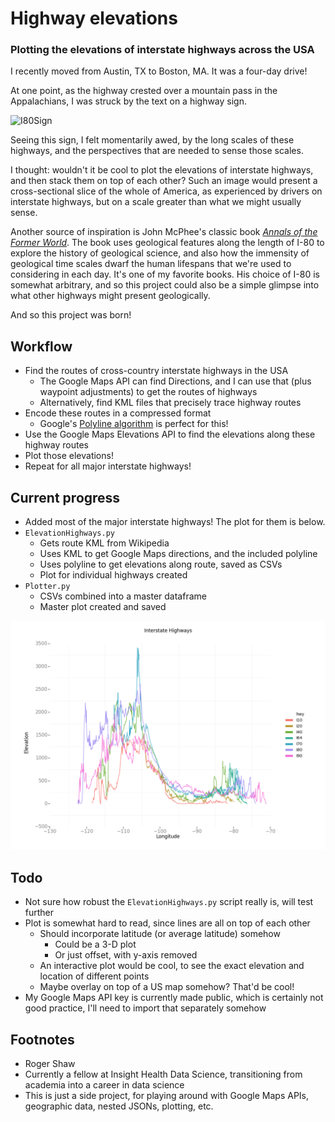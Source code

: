 
# Highway elevations

### Plotting the elevations of interstate highways across the USA

I recently moved from Austin, TX to Boston, MA. It was a four-day drive!

At one point, as the highway crested over a mountain pass in the Appalachians, I was struck by the text on a highway sign.

![I80Sign](https://upload.wikimedia.org/wikipedia/commons/3/3e/I80_Highest_Point.jpg)

Seeing this sign, I felt momentarily awed, by the long scales of these highways, and the perspectives that are needed to sense those scales.

I thought: wouldn't it be cool to plot the elevations of interstate highways, and then stack them on top of each other? Such an image would present a cross-sectional slice of the whole of America, as experienced by drivers on interstate highways, but on a scale greater than what we might usually sense.

Another source of inspiration is John McPhee's classic book [*Annals of the Former World*](https://en.wikipedia.org/wiki/Annals_of_the_Former_World). The book uses geological features along the length of I-80 to explore the history of geological science, and also how the immensity of geological time scales dwarf the human lifespans that we're used to considering in each day. It's one of my favorite books. His choice of I-80 is somewhat arbitrary, and so this project could also be a simple glimpse into what other highways might present geologically.

And so this project was born!

## Workflow

* Find the routes of cross-country interstate highways in the USA
    * The Google Maps API can find Directions, and I can use that (plus waypoint adjustments) to get the routes of highways
    * Alternatively, find KML files that precisely trace highway routes
* Encode these routes in a compressed format
    * Google's [Polyline algorithm](https://developers.google.com/maps/documentation/utilities/polylinealgorithm) is perfect for this!
* Use the Google Maps Elevations API to find the elevations along these highway routes
* Plot those elevations!
* Repeat for all major interstate highways!

## Current progress

* Added most of the major interstate highways! The plot for them is below.
* `ElevationHighways.py`
    * Gets route KML from Wikipedia
    * Uses KML to get Google Maps directions, and the included polyline
    * Uses polyline to get elevations along route, saved as CSVs
    * Plot for individual highways created
* `Plotter.py`
    * CSVs combined into a master dataframe
    * Master plot created and saved

![Interstate Highways Plot](allplot.png)

## Todo

* Not sure how robust the `ElevationHighways.py` script really is, will test further
* Plot is somewhat hard to read, since lines are all on top of each other
    * Should incorporate latitude (or average latitude) somehow
        * Could be a 3-D plot
        * Or just offset, with y-axis removed
    * An interactive plot would be cool, to see the exact elevation and location of different points
    * Maybe overlay on top of a US map somehow? That'd be cool!
* My Google Maps API key is currently made public, which is certainly not good practice, I'll need to import that separately somehow

## Footnotes

* Roger Shaw
* Currently a fellow at Insight Health Data Science, transitioning from academia into a career in data science
* This is just a side project, for playing around with Google Maps APIs, geographic data, nested JSONs, plotting, etc.
